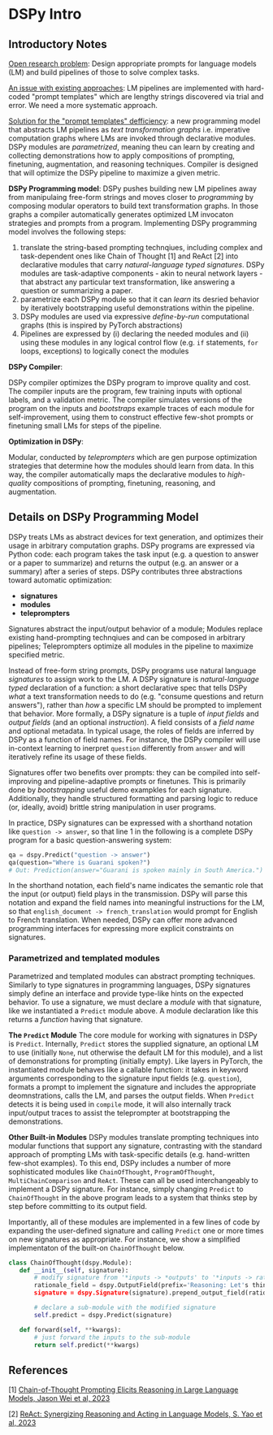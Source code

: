 # DSPy Intro

## Introductory Notes

<ins>Open research problem</ins>: Design appropriate prompts for language models (LM) and build pipelines of those to solve complex tasks.

<ins>An issue with existing approaches</ins>: LM pipelines are implemented with hard-coded "prompt templates" which are lengthy strings discovered via trial and error. 
We need a more systematic approach.

<ins>Solution for the "prompt templates" defficiency</ins>: a new programming model that abstracts LM pipelines as _text transformation graphs_ i.e. imperative computation graphs where LMs are invoked through declarative modules.
DSPy modules are _parametrized_, meaning theu can learn by creating and collecting demonstrations how to apply compositions of prompting, finetuning, augmentation, and reasoning techniques. Compiler is designed that will optimize the DSPy pipeline to maximize a given metric.

**DSPy Programming model**:
DSPy pushes building new LM pipelines away from manipulaing free-form strings and moves closer to _programming_ by composing modular operators to build text transformation graphs. In those graphs a compiler automatically generates optimized LM invocaton strategies and prompts from a program. 
Implementing DSPy programming model involves the following steps: 
1) translate the string-based prompting technqiues, including complex and task-dependent ones like Chain of Thought [1] and ReAct [2] into declarative modules that carry _natural-language typed signatures_. 
DSPy modules are task-adaptive components - akin to neural network layers - that abstract any particular text transformation, like answering a question or summarizing a paper.
2) parametrize each DSPy module so that it can _learn_ its desried behavior by iteratively bootstrapping useful demonstrations within the pipeline.
3) DSPy modules are used via expressive _define-by-run_ computational graphs (this is inspired by PyTorch abstractions)
4) Pipelines are expressed by (i) declaring the needed modules and (ii) using these modules in any logical control flow (e.g. `if` statements, `for` loops, exceptions) to logically conect the modules

**DSPy Compiler**:

DSPy compiler optimizes the DSPy program to improve quality and cost. The compiler inputs are the program, few training inputs with optional labels, and a validation metric. The compiler simulates versions of the program on the inputs and _bootstraps_ example traces of each module for self-improvement, using them to construct effective few-shot prompts or finetuning small LMs for steps of the pipeline.

**Optimization in DSPy**:

Modular, conducted by _teleprompters_ which are gen purpose optimization strategies that determine how the modules should learn from data. In this way, the compiler automatically maps the declarative modules to _high-quality_ compositions of prompting, finetuning, reasoning, and augmentation.

## Details on DSPy Programming Model

DSPy treats LMs as abstract devices for text generation, and optimizes their usage in arbitrary computation graphs. DSPy programs are expressed via Python code: each program takes the task input (e.g. a question to answer or a paper to summarize) and returns the output (e.g. an answer or a summary) after a series of steps. DSPy contributes three abstractions toward automatic optimization: 

* **signatures**
* **modules**
* **teleprompters**

Signatures abstract the input/output behavior of a module; Modules replace existing hand-prompting technqiues and can be composed in arbitrary pipelines; Teleprompters optimize all modules in the pipeline to maximize specified metric.

Instead of free-form string prompts, DSPy programs use natural language _signatures_ to assign work to the LM. A DSPy signature is _natural-language typed_ declaration of a function: a short declarative spec that tells DSPy _what_ a text transformation needs to do (e.g. "consume questions and return answers"), rather than _how_ a specific LM should be prompted to implement that behavior. More formally, a DSPy signature is a tuple of _input fields_ and _output fields_ (and an optional _instruction_). A field consists of a _field name_ and optional metadata. In typical usage, the roles of fields are inferred by DSPy as a function of field names. For instance, the DSPy compiler will use in-context learning to inerpret `question` differently from `answer` and will iteratively refine its usage of these fields.

Signatures offer two benefits over prompts: they can be compiled into self-improving and pipeline-adaptive prompts or finetunes. This is primarily done by _bootstrapping_ useful demo exampkles for each signature. Additionally, they handle structured formatting and parsing logic to reduce (or, ideally, avoid) brittle string manipulation in user programs.

In practice, DSPy signatures can be expressed with a shorthand notation like `question -> answer`, so that line 1 in the following is a complete DSPy program for a basic question-answering system:

```python
qa = dspy.Predict("question -> answer")
qa(question="Where is Guarani spoken?")
# Out: Prediction(answer="Guarani is spoken mainly in South America.")
```
In the shorthand notation, each field's name indicates the semantic role that the input (or output) field plays in the transmission. DSPy will parse this notation and expand the field names into meaningful instructions for the LM, so that `english_document -> french_translation` would prompt for English to French translation. When needed, DSPy can offer more advanced programming interfaces for expressing more explicit constraints on signatures.

### Parametrized and templated modules

Parametrized and templated modules can abstract prompting techniques. Similarly to type signatures in programming languages, DSPy signatures simply define an interface and provide type-like hints on the expected behavior. To use a signature, we must declare a _module_ with that signature, like we instantiated a `Predict` module above. A module declaration like this returns a _function_ having that signature. 

**The `Predict` Module**
The core module for working with signatures in DSPy is `Predict`. Internally, `Predict` stores the supplied signature, an optional LM to use (initially `None`, nut otherwise the default LM for this module), and a list of demonstrations for prompting (initially empty). 
Like layers in PyTorch, the instantiated module behaves like a callable function: it takes in keyword arguments corresponding to the signature input fields (e.g. `question`), formats a prompt to implement the signature and includes the appropriate deomnstrations, calls the LM, and parses the output fields. When `Predict` detects it is being used in `compile` mode, it will also internally track input/output traces to assist the teleprompter at bootstrapping the demonstrations.

**Other Built-in Modules**
DSPy modules translate prompting techniques into modular functions that support any signature, contrasting with the standard approach of prompting LMs with task-specific details (e.g. hand-written few-shot examples). To this end, DSPy includes a number of more sophisticated modules like `ChainOfThought`, `ProgramOfThought`, `MultiChainComparison` and `ReAct`. These can all be used interchangeably to implement a DSPy signature. For instance, simply changing `Predict` to `ChainOfThought` in the above program leads to a system that thinks step by step before committing to its output field. 

Importantly, all of these modules are implemented in a few lines of code by expanding the user-defined signature and calling `Predict` one or more times on new signatures as appropriate. 
For instance, we show a simplified implementaton of the built-on `ChainOfThought` below.

```python
class ChainOfThought(dspy.Module):
   def __init__(self, signature):
       # modify signature from '*inputs -> *outputs' to '*inputs -> rationale, *outputs'
       rationale_field = dspy.OutputField(prefix='Reasoning: Let's think step by step.')
       signature = dspy.Signature(signature).prepend_output_field(rationale_field)

       # declare a sub-module with the modified signature
       self.predict = dspy.Predict(signature)

   def forward(self, **kwargs):
       # just forward the inputs to the sub-module
       return self.predict(**kwargs)
```



## References

[1] [Chain-of-Thought Prompting Elicits Reasoning in Large Language Models, Jason Wei et al, 2023](https://github.com/dimitarpg13/DSPy-tutorial/blob/main/docs/Chain-of-Thought_Prompting_Elicits_Reasoning_in_Large_Language_Models_Wei_2022.pdf) 

[2] [ReAct: Synergizing Reasoning and Acting in Language Models, S. Yao et al, 2023](https://github.com/dimitarpg13/DSPy-tutorial/blob/main/docs/ReAct-Synergizing_Reasoning_and_Acting_in_Language_Models_Yao_2022.pdf)


